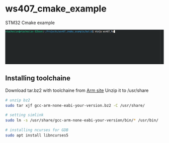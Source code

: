 # ws407_cmake_example

STM32 Cmake example

![building](/doc/Peek_2022-10-25_21-34.gif)

## Installing toolchaine

Download tar.bz2 with toolchaine from [Arm site](https://developer.arm.com/downloads/-/gnu-rm)
Unzip it to /usr/share

```bash
# unzip bz2
sudo tar xjf gcc-arm-none-eabi-your-version.bz2 -C /usr/share/
```

```bash
# setting simlink
sudo ln -s /usr/share/gcc-arm-none-eabi-your-version/bin/* /usr/bin/
```

```bash
# installing ncurses for GDB
sudo apt install libncurses5
```

